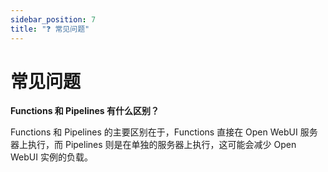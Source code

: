 ```yaml
---
sidebar_position: 7
title: "❓ 常见问题"
---
```


# 常见问题

**Functions 和 Pipelines 有什么区别？**

Functions 和 Pipelines 的主要区别在于，Functions 直接在 Open WebUI 服务器上执行，而 Pipelines 则是在单独的服务器上执行，这可能会减少 Open WebUI 实例的负载。
